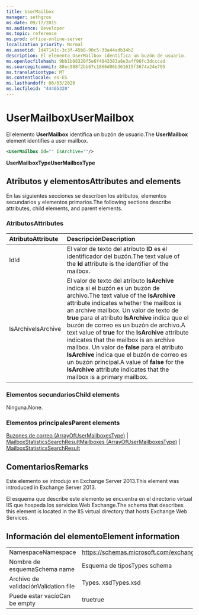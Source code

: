 ```yaml
---
title: UserMailbox
manager: sethgros
ms.date: 09/17/2015
ms.audience: Developer
ms.topic: reference
ms.prod: office-online-server
localization_priority: Normal
ms.assetid: 1d47141c-3c3f-45b8-90c5-33a44adb34b2
description: El elemento UserMailbox identifica un buzón de usuario.
ms.openlocfilehash: 9bb1b08320f5e6f4843383a8e3aff96fc3dcccad
ms.sourcegitcommit: 88ec988f2bb67c1866d06b361615f3674a24e795
ms.translationtype: MT
ms.contentlocale: es-ES
ms.lasthandoff: 06/03/2020
ms.locfileid: "44465320"
---
```

# <a name="usermailbox"></a><span data-ttu-id="3b7d4-103">UserMailbox</span><span class="sxs-lookup"><span data-stu-id="3b7d4-103">UserMailbox</span></span>

<span data-ttu-id="3b7d4-104">El elemento **UserMailbox** identifica un buzón de usuario.</span><span class="sxs-lookup"><span data-stu-id="3b7d4-104">The **UserMailbox** element identifies a user mailbox.</span></span> 
  
```XML
<UserMailbox Id="" IsArchive=""/>
```

 <span data-ttu-id="3b7d4-105">**UserMailboxType**</span><span class="sxs-lookup"><span data-stu-id="3b7d4-105">**UserMailboxType**</span></span>
## <a name="attributes-and-elements"></a><span data-ttu-id="3b7d4-106">Atributos y elementos</span><span class="sxs-lookup"><span data-stu-id="3b7d4-106">Attributes and elements</span></span>

<span data-ttu-id="3b7d4-107">En las siguientes secciones se describen los atributos, elementos secundarios y elementos primarios.</span><span class="sxs-lookup"><span data-stu-id="3b7d4-107">The following sections describe attributes, child elements, and parent elements.</span></span>
  
### <a name="attributes"></a><span data-ttu-id="3b7d4-108">Atributos</span><span class="sxs-lookup"><span data-stu-id="3b7d4-108">Attributes</span></span>

|<span data-ttu-id="3b7d4-109">**Atributo**</span><span class="sxs-lookup"><span data-stu-id="3b7d4-109">**Attribute**</span></span>|<span data-ttu-id="3b7d4-110">**Descripción**</span><span class="sxs-lookup"><span data-stu-id="3b7d4-110">**Description**</span></span>|
|:-----|:-----|
|<span data-ttu-id="3b7d4-111">Id</span><span class="sxs-lookup"><span data-stu-id="3b7d4-111">Id</span></span>  <br/> |<span data-ttu-id="3b7d4-112">El valor de texto del atributo **ID** es el identificador del buzón.</span><span class="sxs-lookup"><span data-stu-id="3b7d4-112">The text value of the **Id** attribute is the identifier of the mailbox.</span></span>  <br/> |
|<span data-ttu-id="3b7d4-113">IsArchive</span><span class="sxs-lookup"><span data-stu-id="3b7d4-113">IsArchive</span></span>  <br/> |<span data-ttu-id="3b7d4-114">El valor de texto del atributo **IsArchive** indica si el buzón es un buzón de archivo.</span><span class="sxs-lookup"><span data-stu-id="3b7d4-114">The text value of the **IsArchive** attribute indicates whether the mailbox is an archive mailbox.</span></span> <span data-ttu-id="3b7d4-115">Un valor de texto de **true** para el atributo **IsArchive** indica que el buzón de correo es un buzón de archivo.</span><span class="sxs-lookup"><span data-stu-id="3b7d4-115">A text value of **true** for the **IsArchive** attribute indicates that the mailbox is an archive mailbox.</span></span> <span data-ttu-id="3b7d4-116">Un valor de **false** para el atributo **IsArchive** indica que el buzón de correo es un buzón principal.</span><span class="sxs-lookup"><span data-stu-id="3b7d4-116">A value of **false** for the **IsArchive** attribute indicates that the mailbox is a primary mailbox.</span></span>  <br/> |
   
### <a name="child-elements"></a><span data-ttu-id="3b7d4-117">Elementos secundarios</span><span class="sxs-lookup"><span data-stu-id="3b7d4-117">Child elements</span></span>

<span data-ttu-id="3b7d4-118">Ninguna.</span><span class="sxs-lookup"><span data-stu-id="3b7d4-118">None.</span></span>
  
### <a name="parent-elements"></a><span data-ttu-id="3b7d4-119">Elementos principales</span><span class="sxs-lookup"><span data-stu-id="3b7d4-119">Parent elements</span></span>

<span data-ttu-id="3b7d4-120">[Buzones de correo (ArrayOfUserMailboxesType)](mailboxes-arrayofusermailboxestype.md)  |  [MailboxStatisticsSearchResult](mailboxstatisticssearchresult.md)</span><span class="sxs-lookup"><span data-stu-id="3b7d4-120">[Mailboxes (ArrayOfUserMailboxesType)](mailboxes-arrayofusermailboxestype.md) | [MailboxStatisticsSearchResult](mailboxstatisticssearchresult.md)</span></span>
  
## <a name="remarks"></a><span data-ttu-id="3b7d4-121">Comentarios</span><span class="sxs-lookup"><span data-stu-id="3b7d4-121">Remarks</span></span>

<span data-ttu-id="3b7d4-122">Este elemento se introdujo en Exchange Server 2013.</span><span class="sxs-lookup"><span data-stu-id="3b7d4-122">This element was introduced in Exchange Server 2013.</span></span>
  
<span data-ttu-id="3b7d4-123">El esquema que describe este elemento se encuentra en el directorio virtual IIS que hospeda los servicios Web Exchange.</span><span class="sxs-lookup"><span data-stu-id="3b7d4-123">The schema that describes this element is located in the IIS virtual directory that hosts Exchange Web Services.</span></span>
  
## <a name="element-information"></a><span data-ttu-id="3b7d4-124">Información del elemento</span><span class="sxs-lookup"><span data-stu-id="3b7d4-124">Element information</span></span>

|||
|:-----|:-----|
|<span data-ttu-id="3b7d4-125">Namespace</span><span class="sxs-lookup"><span data-stu-id="3b7d4-125">Namespace</span></span>  <br/> |https://schemas.microsoft.com/exchange/services/2006/types  <br/> |
|<span data-ttu-id="3b7d4-126">Nombre de esquema</span><span class="sxs-lookup"><span data-stu-id="3b7d4-126">Schema name</span></span>  <br/> |<span data-ttu-id="3b7d4-127">Esquema de tipos</span><span class="sxs-lookup"><span data-stu-id="3b7d4-127">Types schema</span></span>  <br/> |
|<span data-ttu-id="3b7d4-128">Archivo de validación</span><span class="sxs-lookup"><span data-stu-id="3b7d4-128">Validation file</span></span>  <br/> |<span data-ttu-id="3b7d4-129">Types. xsd</span><span class="sxs-lookup"><span data-stu-id="3b7d4-129">Types.xsd</span></span>  <br/> |
|<span data-ttu-id="3b7d4-130">Puede estar vacío</span><span class="sxs-lookup"><span data-stu-id="3b7d4-130">Can be empty</span></span>  <br/> |<span data-ttu-id="3b7d4-131">true</span><span class="sxs-lookup"><span data-stu-id="3b7d4-131">true</span></span>  <br/> |
   

